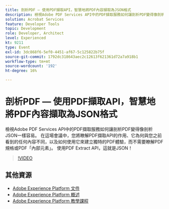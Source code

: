 ```yaml
---
title: 剖析PDF — 使用PDF擷取API，智慧地將PDF內容擷取為JSON格式
description: 檢視Adobe PDF Services API中的PDF擷取服務如何讓剖析PDF變得像剖析JSON一樣容易。 在這場會議中，您將瞭解PDF擷取API的作用、它為何與您之前看到的任何內容不同，以及如何使用它來建立獨特的PDF體驗，而不需要瞭解PDF規格或PDF「內部元素」。 使用PDF Extract API，這就是JSON！
solution: Acrobat Services
feature: Developer Tools
topic: Development
role: Developer, Architect
level: Experienced
kt: 9211
type: Event
exl-id: 3dc868f6-5ef0-4451-af67-5c125822b75f
source-git-commit: 1792dc318643aec2c12613f621361d72a7a918b1
workflow-type: tm+mt
source-wordcount: '192'
ht-degree: 16%

---
```


# 剖析PDF — 使用PDF擷取API，智慧地將PDF內容擷取為JSON格式

檢視Adobe PDF Services API中的PDF擷取服務如何讓剖析PDF變得像剖析JSON一樣容易。 在這場會議中，您將瞭解PDF擷取API的作用、它為何與您之前看到的任何內容不同，以及如何使用它來建立獨特的PDF體驗，而不需要瞭解PDF規格或PDF「內部元素」。 使用PDF Extract API，這就是JSON！

>[!VIDEO](https://video.tv.adobe.com/v/338096/?quality=12&learn=on&hidetitle=true)

## 其他資源

- [Adobe Experience Platform 文件](https://experienceleague.adobe.com/docs/experience-platform.html)
- [Adobe Experience Platform 概述](https://experienceleague.adobe.com/docs/experience-platform/landing/home.html?lang=zh-Hant)
- [Adobe Experience Platform 教學課程](https://experienceleague.adobe.com/docs/platform-learn/tutorials/overview.html?lang=zh-Hant)
